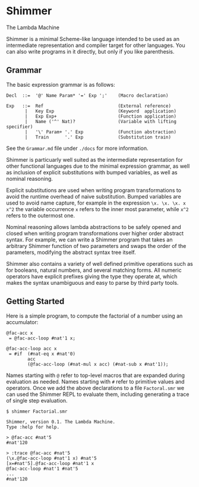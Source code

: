 
# Shimmer

The Lambda Machine

Shimmer is a minimal Scheme-like language intended to be used as an intermediate representation and compiler target for other languages. You can also write programs in it directly, but only if you like parenthesis.


## Grammar

The basic expression grammar is as follows:

```
Decl  ::=  '@' Name Param* '=' Exp ';'    (Macro declaration)

Exp   ::=  Ref                            (External reference)
       |   Key Exp                        (Keyword  application)
       |   Exp Exp+                       (Function application)
       |   Name ('^' Nat)?                (Variable with lifting specifier)
       |   '\' Param+ '.' Exp             (Function abstraction)
       |   Train      '.' Exp             (Substitution train)
```

See the ``Grammar.md`` file under ``./docs`` for more information.

Shimmer is particuarly well suited as the intermediate representation for other functional languages due to the minimal expression grammar, as well as inclusion of explicit substitutions with bumped variables, as well as nominal reasoning.

Explicit substitutions are used when writing program transformations to avoid the runtime overhead of naive substitution. Bumped variables are used to avoid name capture, for example in the expression ``\x. \x. \x. x x^2`` the variable occurrence ``x`` refers to the inner most parameter, while ``x^2`` refers to  the outermost one.

Nominal reasoning allows lambda abstractions to be safely opened and closed when writing program transformations over higher order abstract syntax. For example, we can write a Shimmer program that takes an arbitrary Shimmer function of two parameters and swaps the order of the parameters, modifying the abstract syntax tree itself.

Shimmer also contains a variety of well defined primitive operations such as for booleans, natural numbers, and several matching forms. All numeric operators have explicit prefixes giving the type they operate at, which makes the syntax unambiguous and easy to parse by third party tools.


## Getting Started

Here is a simple program, to compute the factorial of a number using an accumulator:

```
@fac-acc x
 = @fac-acc-loop #nat'1 x;

@fac-acc-loop acc x
 = #if  (#nat-eq x #nat'0)
        acc
        (@fac-acc-loop (#nat-mul x acc) (#nat-sub x #nat'1));
```

Names starting with ``@`` refer to top-level macros that are expanded during evaluation as needed. Names starting with ``#`` refer to primitive values and operators. Once we add the above declarations to a file ``Factoral.smr`` we can used the Shimmer REPL to evaluate them, including generating a trace of single step evaluation.

```
$ shimmer Factorial.smr

Shimmer, version 0.1. The Lambda Machine.
Type :help for help.

> @fac-acc #nat'5
#nat'120

> :trace @fac-acc #nat'5
(\x.@fac-acc-loop #nat'1 x) #nat'5
[x=#nat'5].@fac-acc-loop #nat'1 x
@fac-acc-loop #nat'1 #nat'5
...
#nat'120

```
